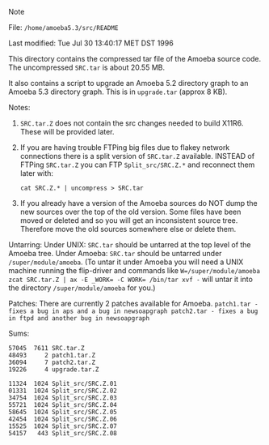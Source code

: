 > [!NOTE]
> File:          `/home/amoeba5.3/src/README`
>
> Last modified: Tue Jul 30 13:40:17 MET DST 1996

This directory contains the compressed tar file of the Amoeba source code.
The uncompressed `SRC.tar` is about 20.55 MB.

It also contains a script to upgrade an Amoeba 5.2 directory graph to
an Amoeba 5.3 directory graph.  This is in `upgrade.tar` (approx 8 KB).

Notes:

1.  `SRC.tar.Z` does not contain the src changes needed to build X11R6.
    These will be provided later.

2.  If you are having trouble FTPing big files due to flakey network
    connections there is a split version of `SRC.tar.Z` available.
    INSTEAD of FTPing `SRC.tar.Z` you can FTP `Split_src/SRC.Z.*` and
    reconnect them later with:
	```
	cat SRC.Z.* | uncompress > SRC.tar
	```

3.  If you already have a version of the Amoeba sources do NOT dump the new
    sources over the top of the old version.  Some files have been moved or
    deleted and so you will get an inconsistent source tree.  Therefore move
    the old sources somewhere else or delete them.

Untarring:
    Under UNIX:
	`SRC.tar` should be untarred at the top level of the Amoeba tree.
    Under Amoeba:
	`SRC.tar` should be untarred under `/super/module/amoeba`.
    (To untar it under Amoeba you will need a UNIX machine running the
    flip-driver and commands like
    ```
	W=/super/module/amoeba
	zcat SRC.tar.Z | ax -E _WORK= -C WORK= /bin/tar xvf -
    ```
    will untar it into the directory `/super/module/amoeba` for you.)

Patches:
    There are currently 2 patches available for Amoeba.
    ```
    patch1.tar - fixes a bug in aps and a bug in newsoapgraph
    patch2.tar - fixes a bug in ftpd and another bug in newsoapgraph
    ```

Sums:
```
57045  7611 SRC.tar.Z
48493     2 patch1.tar.Z
36094     7 patch2.tar.Z
19226     4 upgrade.tar.Z

11324  1024 Split_src/SRC.Z.01
01331  1024 Split_src/SRC.Z.02
34754  1024 Split_src/SRC.Z.03
55721  1024 Split_src/SRC.Z.04
58645  1024 Split_src/SRC.Z.05
42454  1024 Split_src/SRC.Z.06
15525  1024 Split_src/SRC.Z.07
54157   443 Split_src/SRC.Z.08
```
